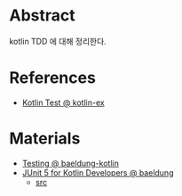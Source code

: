 # Abstract

kotlin TDD 에 대해 정리한다.

# References

* [Kotlin Test @ kotlin-ex](https://github.com/iamslash/kotlin-ex/tree/main/ex-test)

# Materials

* [Testing @ baeldung-kotlin](https://www.baeldung.com/kotlin/category/testing)
* [JUnit 5 for Kotlin Developers @ baeldung](https://www.baeldung.com/kotlin/junit-5-kotlin)
  * [src](https://github.com/Baeldung/kotlin-tutorials/tree/master/kotlin-testing)
